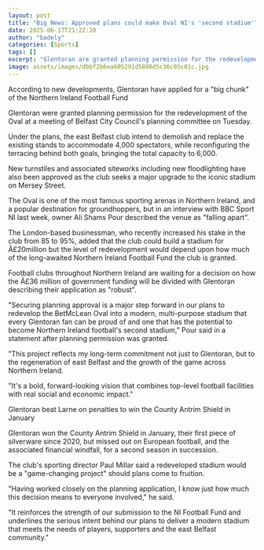 ```yaml
---
layout: post
title: "Big News: Approved plans could make Oval NI's 'second stadium'"
date: 2025-06-17T21:22:20
author: "badely"
categories: [Sports]
tags: []
excerpt: "Glentoran are granted planning permission for the redevelopment of the Oval at a meeting of Belfast City Council's Planning Committee on Tuesday."
image: assets/images/dbbf2b6ea605291d5898d5c36c05c01c.jpg
---
```


According to new developments, Glentoran have applied for a "big chunk" of the Northern Ireland Football Fund

Glentoran were granted planning permission for the redevelopment of the Oval at a meeting of Belfast City Council's planning committee on Tuesday.

Under the plans, the east Belfast club intend to demolish and replace the existing stands to accommodate 4,000 spectators, while reconfiguring the terracing behind both goals, bringing the total capacity to 6,000.

New turnstiles and associated siteworks including new floodlighting have also been approved as the club seeks a major upgrade to the iconic stadium on Mersey Street. 

The Oval is one of the most famous sporting arenas in Northern Ireland, and a popular destination for groundhoppers, but in an interview with BBC Sport NI last week, owner Ali Shams Pour described the venue as "falling apart".

The London-based businessman, who recently increased his stake in the club from 85 to 95%, added that the club could build a stadium for Â£20million but the level of redevelopment would depend upon how much of the long-awaited Northern Ireland Football Fund the club is granted. 

Football clubs throughout Northern Ireland are waiting for a decision on how the Â£36 million of government funding will be divided with Glentoran describing their application as "robust".

"Securing planning approval is a major step forward in our plans to redevelop the BetMcLean Oval into a modern, multi-purpose stadium that every Glentoran fan can be proud of and one that has the potential to become Northern Ireland football's second stadium," Pour said in a statement after planning permission was granted.

"This project reflects my long-term commitment not just to Glentoran, but to the regeneration of east Belfast and the growth of the game across Northern Ireland.

"It's a bold, forward-looking vision that combines top-level football facilities with real social and economic impact."

Glentoran beat Larne on penalties to win the County Antrim Shield in January

Glentoran won the County Antrim Shield in January, their first piece of silverware since 2020, but missed out on European football, and the associated financial windfall, for a second season in succession.

The club's sporting director Paul Millar said a redeveloped stadium would be a "game-changing project" should plans come to fruition.

"Having worked closely on the planning application, I know just how much this decision means to everyone involved," he said.

"It reinforces the strength of our submission to the NI Football Fund and underlines the serious intent behind our plans to deliver a modern stadium that meets the needs of players, supporters and the east Belfast community."

